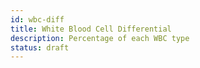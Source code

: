 ```yaml
---
id: wbc-diff
title: White Blood Cell Differential
description: Percentage of each WBC type
status: draft
---
```

